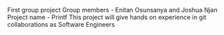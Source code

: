 First group project
Group members - Enitan Osunsanya and Joshua Njan
Project name - Printf
This project will give hands on experience in git collaborations as Software
Engineers
